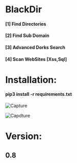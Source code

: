 # BlackDir
 <h4>[1] Find Directories<br></h4>
 <h4>[2] Find Sub Domain<br></h4>
  <h4>[3] Advanced Dorks Search </h4>
 <h4>[4] Scan WebSites [Xss,Sql] </h4>
<h1>Installation:</h1>
<h4>pip3 install -r requirements.txt</h4>

![Capture](https://user-images.githubusercontent.com/46041727/75120640-05c77280-569e-11ea-9121-c45c6631f524.PNG)


![Capdture](https://user-images.githubusercontent.com/46041727/75120672-36a7a780-569e-11ea-80e1-e5a037359d75.PNG)


# Version:
<b><h2>0.8</h2></b>
